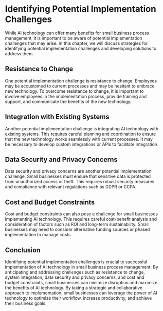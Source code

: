 Identifying Potential Implementation Challenges
=====================================================================================================================================

While AI technology can offer many benefits for small business process management, it is important to be aware of potential implementation challenges that may arise. In this chapter, we will discuss strategies for identifying potential implementation challenges and developing solutions to address them.

Resistance to Change
--------------------

One potential implementation challenge is resistance to change. Employees may be accustomed to current processes and may be hesitant to embrace new technology. To overcome resistance to change, it is important to involve employees in the implementation process, provide training and support, and communicate the benefits of the new technology.

Integration with Existing Systems
---------------------------------

Another potential implementation challenge is integrating AI technology with existing systems. This requires careful planning and coordination to ensure that the new technology works seamlessly with current processes. It may be necessary to develop custom integrations or APIs to facilitate integration.

Data Security and Privacy Concerns
----------------------------------

Data security and privacy concerns are another potential implementation challenge. Small businesses must ensure that sensitive data is protected from unauthorized access or theft. This requires robust security measures and compliance with relevant regulations such as GDPR or CCPA.

Cost and Budget Constraints
---------------------------

Cost and budget constraints can also pose a challenge for small businesses implementing AI technology. This requires careful cost-benefit analysis and consideration of factors such as ROI and long-term sustainability. Small businesses may need to consider alternative funding sources or phased implementation to manage costs.

Conclusion
----------

Identifying potential implementation challenges is crucial to successful implementation of AI technology in small business process management. By anticipating and addressing challenges such as resistance to change, system integration, data security and privacy concerns, and cost and budget constraints, small businesses can minimize disruption and maximize the benefits of AI technology. By taking a strategic and collaborative approach to implementation, small businesses can leverage the power of AI technology to optimize their workflow, increase productivity, and achieve their business goals.


